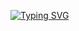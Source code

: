 
[![Typing SVG](https://readme-typing-svg.demolab.com?font=Fira+Code&pause=1000&width=435&lines=Numan+Haspolat;Front+End+Developer)](https://git.io/typing-svg)

<!--
**NumanHaspolat/NumanHaspolat** is a ✨ _special_ ✨ repository because its `README.md` (this file) appears on your GitHub profile.

Here are some ideas to get you started:

- 🔭 I’m currently working on ...
- 🌱 I’m currently learning ...
- 👯 I’m looking to collaborate on ...
- 🤔 I’m looking for help with ...
- 💬 Ask me about ...
- 📫 How to reach me: ...
- 😄 Pronouns: ...
- ⚡ Fun fact: ...
-->
